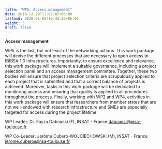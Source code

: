 ```yaml
---
title: "WP5: Access management"
date: 2018-12-29T11:02:05+06:00
lastmod: 2020-01-05T10:42:26+06:00
weight: 5
draft: false
---
```


**Access management**

WP5 is the last, but not least of the networking actions. This work package will devise the different processes that are necessary to open access to IBIBSA 1.0 infrastructures. Importantly, to ensure excellence and relevance, this work package will implement a suitable governance, including a project selection panel and an access management committee. Together, these two bodies will ensure that project selection criteria are scrupulously applied to each project that is submitted and that a correct balance of projects is achieved.
Moreover, tasks in this work package will be dedicated to monitoring access and ensuring that quality is applied to all procedures throughout the process. Finally, working with WP2 and WP4, activities in this work package will ensure that researchers from member states that are not well-endowed with research infrastructure and SMEs are especially targeted for access during the project lifetime.

WP Leader: Dr. Fayza Daboussi (F), INSAT - France
[daboussi@insa-toulouse.fr](mailto:daboussi@insa-toulouse.fr)

WP Co-Leader: Jérôme Cubero-WOJCIECHOWSKI (M), INSAT - France
[jerome.cubero@insa-toulouse.fr](mailto:jerome.cubero@insa-toulouse.fr) 